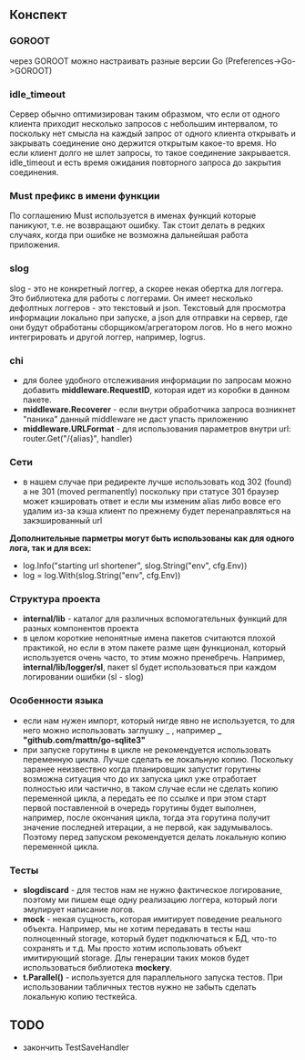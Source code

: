 ## Конспект
### GOROOT
через GOROOT можно настраивать разные версии Go (Preferences->Go->GOROOT)
### idle_timeout
Сервер обычно оптимизирован таким образмом, что если от одного клиента приходит несколько 
запросов с небольшим интервалом, то поскольку нет смысла на каждый запрос от одного клиента
открывать и закрывать соединение оно держится открытым какое-то время. Но если клиент долго 
не шлет запросы, то такое соединение закрывается. idle_timeout и есть время ожидания повторного
запроса до закрытия соединения.

### Must префикс в имени функции
По соглашению Must используется в именах функций которые паникуют, т.е. не возвращают ошибку.
Так стоит делать в редких случаях, когда при ошибке не возможна дальнейшая работа приложения.

### slog
slog - это не конкретный логгер, а скорее некая обертка для логгера. Это библиотека для работы
с логгерами. Он имеет несколько дефолтных логгеров - это текстовый и json. Текстовый для просмотра
информации локально при запуске, а json для отправки на сервер, где они будут обработаны сборщиком/агрегатором
логов. Но в него можно интегрировать и другой логгер, например, logrus.

### chi
- для более удобного отслеживания информации по запросам можно добавить **middleware.RequestID**, которая идет из 
коробки в данном пакете.
- **middleware.Recoverer** - если внутри обработчика запроса возникнет "паника" данный middleware не даст упасть приложению
- **middleware.URLFormat** - для использования параметров внутри url: router.Get("/{alias}", handler)

### Сети
- в нашем случае при редиректе лучше использовать код 302 (found) а не 301 (moved permanently) поскольку при статусе
301 браузер может кэшировать ответ и если мы изменим alias либо вовсе его удалим из-за кэша клиент по прежнему будет
перенаправляться на закэшированный url

**Дополнительные парметры могут быть использованы как для одного лога, так и для всех:**
- log.Info("starting url shortener", slog.String("env", cfg.Env))
- log = log.With(slog.String("env", cfg.Env))

### Структура проекта
- **internal/lib** - каталог для различных вспомогательных функций для разных компонентов проекта
- в целом короткие непонятные имена пакетов считаются плохой практикой, но если в этом пакете разме
щен функционал, который используется очень часто, то этим можно пренебречь. Например, **internal/lib/logger/sl**, пакет sl
будет использоваться при каждом логировании ошибки (sl - slog)

### Особенности языка
- если нам нужен импорт, который нигде явно не используется, то для него можно использовать
заглушку _ , например **_ "github.com/mattn/go-sqlite3"**
- при запуске горутины в цикле не рекомендуется использовать переменную цикла. Лучше сделать ее локальную копию.
Поскольку заранее неизвествно когда планировщик запустит горутины возможна ситуация что до их запуска цикл уже
отработает полностью или частично, в таком случае если не сделать копию переменной цикла, а передать ее по ссылке 
и при этом старт первой поставленной в очередь горутины будет выполнен, например, после окончания цикла, тогда эта
горутина получит значение последней итерации, а не первой, как задумывалось. Поэтому перед запуском рекомендуется 
делать локальную копию переменной цикла.

### Тесты
- **slogdiscard** - для тестов нам не нужно фактическое логирование, поэтому ми пишем еще одну реализацию логгера, 
который логи эмулирует написание логов.
- **mock** - некая сущность, которая имитирует поведение реального объекта. Например, мы не хотим передавать в тесты наш 
полноценный storage, который будет подключаться к БД, что-то сохранять и т.д. Мы просто хотим использовать объект
имитирующий storage. Длы генерации таких моков будет использоваться библиотека **mockery**.
- **t.Parallel()** - используется для параллельного запуска тестов. При использовании табличных тестов нужно не забыть 
сделать локальную копию тесткейса.

## TODO
- закончить TestSaveHandler